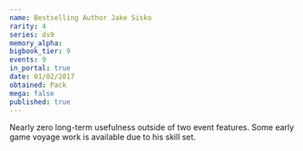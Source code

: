 ```yaml
---
name: Bestselling Author Jake Sisko
rarity: 4
series: ds9
memory_alpha:
bigbook_tier: 9
events: 9
in_portal: true
date: 01/02/2017
obtained: Pack
mega: false
published: true
---
```


Nearly zero long-term usefulness outside of two event features. Some early game voyage work is available due to his skill set.
